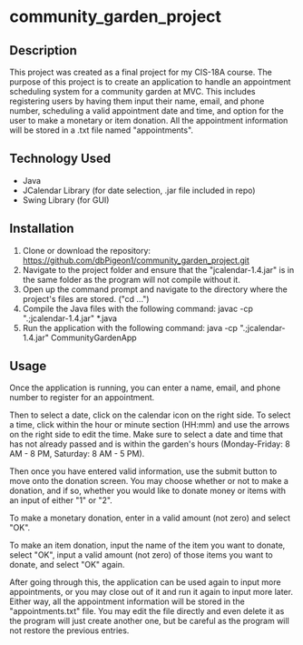# community_garden_project

## Description
This project was created as a final project for my CIS-18A course. The purpose of this project is to create an application to handle an appointment scheduling system for a community garden at MVC. This includes registering users by having them input their name, email, and phone number, scheduling a valid appointment date and time, and option for the user to make a monetary or item donation. All the appointment information will be stored in a .txt file named "appointments".

## Technology Used
- Java
- JCalendar Library (for date selection, .jar file included in repo)
- Swing Library (for GUI)

## Installation
1. Clone or download the repository:
   https://github.com/dbPigeon1/community_garden_project.git
2. Navigate to the project folder and ensure that the "jcalendar-1.4.jar" is in the same folder as the program will not compile without it.
3. Open up the command prompt and navigate to the directory where the project's files are stored. ("cd \...")
4. Compile the Java files with the following command:
   javac -cp ".;jcalendar-1.4.jar" *.java
5. Run the application with the following command:
   java -cp ".;jcalendar-1.4.jar" CommunityGardenApp

## Usage
Once the application is running, you can enter a name, email, and phone number to register for an appointment.

Then to select a date, click on the calendar icon on the right side. To select a time, click within the hour or minute section (HH:mm) and use the arrows on the right side to edit the time. Make sure to select a date and time that has not already passed and is within the garden's hours (Monday-Friday: 8 AM - 8 PM, Saturday: 8 AM - 5 PM).

Then once you have entered valid information, use the submit button to move onto the donation screen. You may choose whether or not to make a donation, and if so, whether you would like to donate money or items with an input of either "1" or "2".

To make a monetary donation, enter in a valid amount (not zero) and select "OK".

To make an item donation, input the name of the item you want to donate, select "OK", input a valid amount (not zero) of those items you want to donate, and select "OK" again.

After going through this, the application can be used again to input more appointments, or you may close out of it and run it again to input more later. Either way, all the appointment information will be stored in the "appointments.txt" file. You may edit the file directly and even delete it as the program will just create another one, but be careful as the program will not restore the previous entries.
